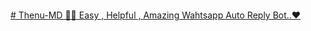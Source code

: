 <p align="center">
  <a href="#"><img src="http://readme-typing-svg.herokuapp.com?color=ff00ab&center=true&vCenter=true&multiline=false&lines=QUEEN+ELISA+WHATSAPP+BOT" alt="">
</p>
# Thenu-MD
🧑‍💻 Easy , Helpful , Amazing Wahtsapp Auto Reply Bot..❤
